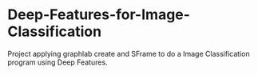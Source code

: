 # Deep-Features-for-Image-Classification
Project applying graphlab create and SFrame to do a Image Classification program using Deep Features.
